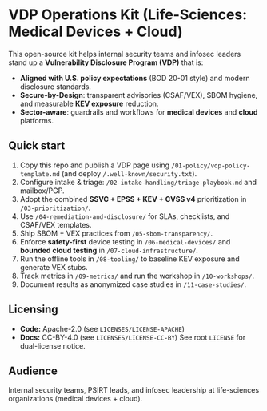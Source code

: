# VDP Operations Kit (Life-Sciences: Medical Devices + Cloud)

This open-source kit helps internal security teams and infosec leaders stand up a **Vulnerability Disclosure Program (VDP)** that is:
- **Aligned with U.S. policy expectations** (BOD 20-01 style) and modern disclosure standards.
- **Secure-by-Design**: transparent advisories (CSAF/VEX), SBOM hygiene, and measurable **KEV exposure** reduction.
- **Sector-aware**: guardrails and workflows for **medical devices** and **cloud** platforms.

## Quick start
1. Copy this repo and publish a VDP page using `/01-policy/vdp-policy-template.md` (and deploy `/.well-known/security.txt`).
2. Configure intake & triage: `/02-intake-handling/triage-playbook.md` and mailbox/PGP.
3. Adopt the combined **SSVC + EPSS + KEV + CVSS v4** prioritization in `/03-prioritization/`.
4. Use `/04-remediation-and-disclosure/` for SLAs, checklists, and CSAF/VEX templates.
5. Ship SBOM + VEX practices from `/05-sbom-transparency/`.
6. Enforce **safety-first** device testing in `/06-medical-devices/` and **bounded cloud testing** in `/07-cloud-infrastructure/`.
7. Run the offline tools in `/08-tooling/` to baseline KEV exposure and generate VEX stubs.
8. Track metrics in `/09-metrics/` and run the workshop in `/10-workshops/`.
9. Document results as anonymized case studies in `/11-case-studies/`.

## Licensing
- **Code:** Apache-2.0 (see `LICENSES/LICENSE-APACHE`)
- **Docs:** CC-BY-4.0 (see `LICENSES/LICENSE-CC-BY`)
See root `LICENSE` for dual-license notice.

## Audience
Internal security teams, PSIRT leads, and infosec leadership at life-sciences organizations (medical devices + cloud).
